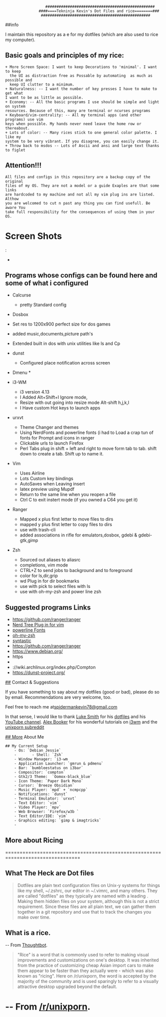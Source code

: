                       #################################################
                   ####====Tekninja Kevin's Dot Files and rice========###
                    #################################################


##info

 I maintain this repository as a e for my dotfiles (which are also used
 to rice my computer).


## Basic goals and principles of my rice:
    + More Screen Space: I want to keep Decorations to 'minimal'. I want to keep
	  the UI as distraction free as Possable by automating  as much as possible and
	  keep UI clutter to a minimum.
	+ Naturalness: -- I want the number of key presses I have to make to get what
	I want to be as little as possible.
	+ Economy: -- All the basic programs I use should be simple and light on system
	resources. Because of this, many are terminal or ncurses programs
	+ Keyboard/vim-centrality: -- All my terminal apps (and other programs) use vim
	keys when possible. My hands never need leave the home row or thereabout.
	+ Lots of color: -- Many rices stick to one general color palette. I like my
	system to be very vibrant. If you disagree, you can easily change it.
	+ Throw back to msdos -- Lots of Ascii and ansi and large text thanks to figlet

## Attention!!!
	All files and configs in this repository are a backup copy of the original
	files of my OS. They are not a model or a guide Exaples are that some links
	are hardcoded to my machine and not all my vim plug ins are listed. Althow
	you are welcomed to cut n past any thing you can find usefull. Be aware You
	take full responsibility for the consequences of using them in your OS.


# Screen Shots

 :



-

## Programs whose configs can be found here and some of what i configured

* Calcurse
    * pretty Standard config


* Dosbox
 * Set res to 1200x900 perfect size for dos games
 * added music,documents,picture path's
 * Extended built in dos with unix utilities like ls and Cp

* dunst
  * Configured place notification across screen

* Dmenu
    *

* i3-WM
  * i3 version 4.13
  * I Added Alt+Shift+I Ignore mode,
  * Resize with out going into resize mode Alt-shift h,j,k,l
  * I Have custom Hot keys to launch apps


* urxvt
  * Theme Changer and themes
  * Using NerdFonts and powerline fonts (i had
    to Load a crap tun of fonts for Prompt and icons in ranger
  * Clickable urls to launch Firefox
  * Perl Tabs plug in shift + left and right
    to move form tab to tab. shift down to create a tab. Shift up to name it.

* Vim
  * Uses Airline
  * Lots Custom key bindings
  * AutoSaves when Leaving insert
  * latex preview using Mupdf
  * Return to the same line when you reopen a file
  * Ctrl C to exit instert mode (if you owned a C64 you get it)

* Ranger
  * Mapped x plus first letter to move files to dirs
  * mapped y plus first letter to copy files to dirs
  * use with trash-cli
  * added associations in rifle for emulators,dosbox,
    gdebi & gdebi-gtk,gimp


* Zsh
  * Sourced out aliases to aliasrc
  * completions, vim mode
  * CTRL+Z to send jobs to background and to foreground
  * color for ls,dir,grip
  * wd Plug in for dir bookmarks
  * use with pick to select files with ls
  * use with oh-my-zsh and power line zsh

## Suggested programs Links
 * https://github.com/ranger/ranger
 * [Nerd Tree Plug in for vim](https://github.com/scrooloose/nerdtree.git)
 * [powerline Fonts](https://github.com/Lokaltog/powerline-fonts)
 * [oh-my-zsh](https://github.com/robbyrussell/oh-my-zsh)
 * [syntastic](https://github.com/vim-syntastic/syntastic.git)
 * https://github.com/ranger/ranger
 * https://www.debian.org/
 * https
 *
 * ://wiki.archlinux.org/index.php/Compton
 * https://dunst-project.org/

[##](##) Contact & Suggestions

 If you have something to say about my dotfiles (good or bad), please do so by
 email. Recommendations are very welcome, too.

 Feel free to reach me at[spidermankevin78@gmail.com](mailto:spidermankevin78@gmail.com)

 In that sense, I would like to thank [Luke Smith](https://github.com/lukesmithxyz)
 for his [dotfiles](https://github.com/LukeSmithxyz/voidrice) and his
 [YouTube channel](https://www.youtube.com/channel/UC2eYFnH61tmytImy1mTYvhA).
 [Alex Booker](https://github.com/bookercodes) for his wonderful tutorials on
 [i3wm](https://www.youtube.com/playlist?list=PL5ze0DjYv5DbCv9vNEzFmP6sU7ZmkGzcf)
 and the [unixporn subreddit](https://www.reddit.com/r/unixporn/)[](.)

[## More](##More) About Me

	## My Current Setup
		- Os: `Debian Jessie`
		- 		- Shell: `Zsh`
		- Window Manager: `i3-wm
		- Application Launcher: `gmrun & pdmenu`
		- Bar: `bumbleestatus on i3bar`
		- Compositor: `compton`
		- Gtk2/3 Theme:  `Oomox-black_blue`
		- Icon Theme: `Paper Dark Mono`
		- Cursor: `Breeze Obsidian`
		- Music Player: `mpd` + `ncmpcpp`
		- Notifications: `dunst`
		- Terminal Emulator: `urxvt`
		- Text Editor: `vim`
		- Video Player: `mpv`
		- Web Browser: `Firefox/w3b `
		- Text Editor/IDE: `vim`
		- Graphics editing: `gimp & imagtricks`
		-
## More about Ricing


================================================================================
## What The Heck are Dot files
 > Dotfiles are plain text configuration files on Unix-y systems for things like
 > my shell, ~/.zshrc, our editor in ~/.vimrc, and many others. They are called
 > "dotfiles" as they typically are named with a leading . Making them hidden
 > files on your system, although this is not a strict requirement.
 > Since these files are all plain text, we can gather them together in a git
 > repository and use that to track the changes you make over time.

## What is a rice.
 -- From [Thoughtbot](https://thoughtbot.com/upcase/videos/intro-to-dotfiles).

 > "Rice" is a word that is commonly used to refer to making visual improvements
 > and customizations on one's desktop. It was inherited from the practice of
 > customizing cheap Asian import cars to make them appear to be faster than they
 > actually were - which was also known as "ricing". Here on /r/unixporn, the
 > word is accepted by the majority of the community and is used sparingly to
 > refer to a visually attractive desktop upgraded beyond the default.

 -- From [/r/unixporn](https://www.reddit.com/r/unixporn/wiki/themeing/dictionary).
===============================================================================


